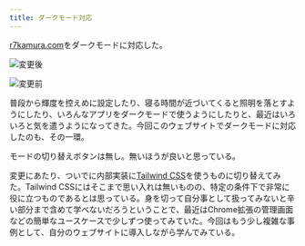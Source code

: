 ```yaml
---
title: ダークモード対応
---
```

[r7kamura.com](https://r7kamura.com/)をダークモードに対応した。

![](https://lh3.googleusercontent.com/docs/ADP-6oGqFS0qC-aNUio2ZIIMCjJ3wAImYh9xhNbkEWhUPq0aZ45cN9sw0PYClNIYfjQGkpLm82U1VhTtd70qcwefz4DojBOp5mtmqPLMlVKzrNaQKhMTaWbcl2DLCj7IWSSz-DOM1BvT-2Jc827wVEDt-JVEsUYeo2fswdbLAFg54f1b4KhTOR6pgezsTcuHkCKFHixA9Ixe1u1-9nX2MEM_jYlaga3U3KnT45zk_hpkYeplQHP9H0g_W5Q6ncO18U5KfTQCnBv3zB-DBwcTeAuXDdBGLFkPW1SMvND6PqNPXzEqjJ33lHvXIiyHGUMa1q5VUBIY87Wk5kOWeVAB4kq9KQEFOA0OZ74C2WGSXyMASmKyWq4Qz1-ZcoOcsoSMn_iiN4fGThFXC37E5MOT-XZIZP9u93rpRe1DTwdazupJ2vFNxoDBotNAb87i9g7U4KG5Ey2OYgueM3crdVFUY9AklWfoKa_UOyDoxrtfoYrMiKS19Ae23X4Vx0XPopyctYwkZcvW_3d1a0W7IJKZj4qgjmgmqlXz2FJdJ1q99ySAo0zbNVy_nocxEfWafmgZJ9y9RJ8HaLL6Oekwjx7sJLooJfy7yeCzRR7b-sNkUHVLRHuUX_RuAgsWQZ4o_FziFa0YZWOYeVlUFLmmFnDj2vKaO8XkXle1-RJsto11QOrG2cN0rkhpuRyDaCIcW8LEKgjwAqYMznt1kWWf-WfzJKCTawmZx-guClPdszJ4026kPkGvHFYAhJUqLuRSDVR6LuwUFh72M8l-eQcpq51Kdp8TGkXHFB8lMsSbuoXwYcArACKn50C2sAzxVT9H0XY0pcxQsEvotKm38HjCC6PqjLRs_dVD3NlwXHE-g5A9tSXJOp6UjP8VMmi0AMSxMSTWnAnaB_9UxQBMcXaUTtZRR2HxABDSgWw9mCrRha06x7bJrtb310w6WqFAlJxxSPxvba-7PExBR_BZ1J3O2UyfwJHaiEc1pWwV1fqKLgea3OlkaFTK-ao6XuwYJ6QpU_6dRjKzSJYQFODIJfGk83zLWCf1lslK_-HOuzXcEM7RzYMzlmrn6Sw3tKCywE6UcCdCFeeSZpBg9Khb_ESXzMV78mY5CRyi4Zx7XOCQuof5e58vRX2CgyziHW3HY7lAMNIuF4cgUDaadpgInXZ11ai-Dc82YCKBCp9iWk0CFTOqWVSXHythHZ25DLf4bljNBD87YAY4kMHYZx1hTFAk3m3fRrBxfx7dhUIacqMFENbt7OtD8Wmd65AF "変更後")

![](https://lh3.googleusercontent.com/docs/ADP-6oF-gVCipbocpUkrUpfqF7XHBACZWyj0imQqYiug91OGRr55gBslRSnxuGm5pV4RRiXi494jotg5-NkgqI47gKr-j52BOOzGU7pqdvG8BCUuabUnHffatTQml36_aBlh0IvVSUQe48hX8h_PBGqusnPG50ZWPOEu8hrI4CI9qEH169fJO61aojrU8IYzz25IJIB-sCWBNp83qqhHY55KcSp8GeVjDiFeDASHH3YJNqwS2SE8_scEowqp5hKh-pPiw232nNH3e7YqF-8HtZbBj55TttnN69rf_AJN_0x1qCGrYDijGeCEik9KU0h0dUwJQtYIjlrt_JivxlhtkKILJ0MyW1ACgA4LfU2YFBlb8KtMrpQZiOTwQbKuzIU4QDPZMQv8SQWGWkF3tMIplKj6y94XVOPeqIcPdhluP-NA9CfKkNNmUOAnvSCVugA_CO8NBswoLl4kMieonBaezsfg5zZHzTYsOTOwYKAkKFRJDYjaihIplBJ3lp6G-2Qf_iXhbLuOz7AbpG-V_PIaYgrsB9oD3A1j37scIFxrjxrNlMO_ja-RkeCFVfN8n6rjozTJBFR6ubrTVvB0h7wpV2axJPyB6pa7r5fyzCkWd0t9yTdnlakIZjgE5EHgxVJ6LdUlvfZzWzucZAzA2COAEJuXpvlqtbAh9dDC_gXz2_5UjnYE-nZBoVjrU0msVprL_ND6OKilKPK6cJ8PSdrtHaB6hDWtuTfGQD4U_uM38xsYPRe7RcteODMWg5vgy2Nn-JKi8a-zTi2SAED4sGI07kFGzPuYP8CJfHZEvScjwyKWTYDwDis2K_U0dQhnO4Fb5M3nM7O1MnrnFWkq1QLkQ74VZytwlPJMm3rKWlmpShDBj__JWOc8mPY1ndhHZA3PQOybyG4LfnFQIVIJ41xy2_lIypuweQru4T-KjetAc5xZU0sUrOFrpsWMDCWr3pdXPtt0HHd3Hm1vFXqFhi_fuC9hWnAmoHxUxJiKrpDWYThKMi2wnsPPmPHolDqIhh6LnveFV3GGOhwgFkO0dH5jSv-GBpoLCDNFIj2HDij3rJQz2XGxAMxqAQRZGvXerehHo2ThWLrml4jU_RTnLWbB47VKM8qaUKSzWry9hlS9D8fn05CGql7oDVwadvbiQ446l7V5aWii-lIFaReP7MAmaJIOoWfIPdfTA1e-iGNfwpo2bLUR-ka_MiLOXa7SD-83BqqMtFGgll9aJhBfajuwlmydIwW6vT3rhsD-_tMhwDGzasMBYa4F "変更前")

普段から輝度を控えめに設定したり、寝る時間が近づいてくると照明を落とすようにしたり、いろんなアプリをダークモードで使うようにしたりと、最近はいろいろと気を遣うようになってきた。今回このウェブサイトでダークモードに対応したのも、その一環。

モードの切り替えボタンは無し。無いほうが良いと思っている。

変更にあたり、ついでに内部実装に[Tailwind CSS](https://tailwindcss.com/)を使うものに切り替えてみた。Tailwind CSSにはそこまで思い入れは無いものの、特定の条件下で非常に役に立つものであるとは思っている。身を切って自分事として扱ってみないと辛い部分まで含めて学べないだろうということで、最近はChrome拡張の管理画面などの簡単なユースケースで少しずつ使ってみていた。今回はもう少し複雑な事例として、自分のウェブサイトに導入しながら学んでみている。
